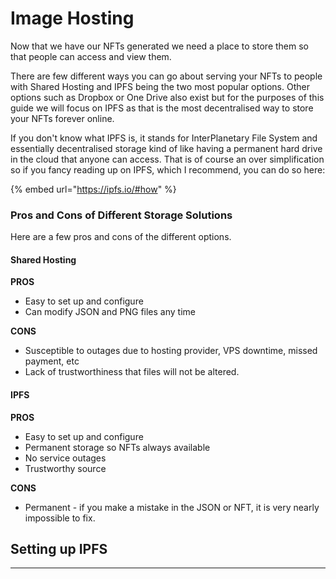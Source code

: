 # Image Hosting

Now that we have our NFTs generated we need a place to store them so that people can access and view them.

There are few different ways you can go about serving your NFTs to people with Shared Hosting and IPFS being the two most popular options. Other options such as Dropbox or One Drive also exist but for the purposes of this guide we will focus on IPFS as that is the most decentralised way to store your NFTs forever online.&#x20;

If you don't know what IPFS is, it stands for InterPlanetary File System and essentially decentralised storage kind of like having a permanent hard drive in the cloud that anyone can access. That is of course an over simplification so if you fancy reading up on IPFS, which I recommend, you can do so here:

{% embed url="https://ipfs.io/#how" %}

### Pros and Cons of Different Storage Solutions

Here are a few pros and cons of the different options.

#### **Shared Hosting**

**PROS**

* Easy to set up and configure
* Can modify JSON and PNG files any time

**CONS**

* Susceptible to outages due to hosting provider, VPS downtime, missed payment, etc
* Lack of trustworthiness that files will not be altered.

#### IPFS

**PROS**

* Easy to set up and configure
* Permanent storage so NFTs always available&#x20;
* No service outages
* Trustworthy source

**CONS**

* Permanent - if you make a mistake in the JSON or NFT, it is very nearly impossible to fix.



## Setting up IPFS



****



